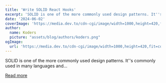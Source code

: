 ```yaml
---
title: 'Write SOLID React Hooks'
excerpt: 'SOLID is one of the more commonly used design patterns. It''s commonly used in many languages and...'
date: '2024-06-02'
coverImage: 'https://media.dev.to/cdn-cgi/image/width=1000,height=420,fit=cover,gravity=auto,format=auto/https%3A%2F%2Fdev-to-uploads.s3.amazonaws.com%2Fuploads%2Farticles%2Fbv0lw9f81zes10etk7vm.png'
author:
  name: Koders
  picture: "assets/blog/authors/koders.png"
ogImage:
  url: 'https://media.dev.to/cdn-cgi/image/width=1000,height=420,fit=cover,gravity=auto,format=auto/https%3A%2F%2Fdev-to-uploads.s3.amazonaws.com%2Fuploads%2Farticles%2Fbv0lw9f81zes10etk7vm.png'
---
```


SOLID is one of the more commonly used design patterns. It''s commonly used in many languages and...

[Read more](https://dev.to/perssondennis/write-solid-react-hooks-436o)
